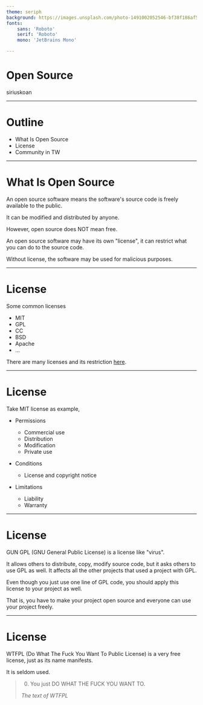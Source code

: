 ```yaml
---
theme: seriph
background: https://images.unsplash.com/photo-1491002052546-bf38f186af56?ixlib=rb-1.2.1&ixid=MnwxMjA3fDB8MHxwaG90by1wYWdlfHx8fGVufDB8fHx8&auto=format&fit=crop&w=1208&q=80
fonts:
    sans: 'Roboto'
    serif: 'Roboto'
    mono: 'JetBrains Mono'

---
```


# Open Source

siriuskoan

---

# Outline

- What Is Open Source
- License
- Community in TW

---

# What Is Open Source

An open source software means the software's source code is freely available to the public.

It can be modified and distributed by anyone.

However, open source does NOT mean free.

An open source software may have its own "license", it can restrict what you can do to the source code.

Without license, the software may be used for malicious purposes.

---

# License

Some common licenses
- MIT
- GPL
- CC
- BSD
- Apache
- ...

There are many licenses and its restriction [here](https://choosealicense.com/licenses/).

---

# License

Take MIT license as example,

- Permissions
  - Commercial use
  - Distribution
  - Modification
  - Private use

- Conditions
  - License and copyright notice

- Limitations
  - Liability
  - Warranty


<!--

The condition means copyright information should be shown

limitation liability: no responsiblilty
limitation warranty: no warranty

-->

---

# License

GUN GPL (GNU General Public License) is a license like "virus". 

It allows others to distribute, copy, modify source code, but it asks others to use GPL as well. It affects all the other projects that used a project with GPL.

Even though you just use one line of GPL code, you should apply this license to your project as well.

That is, you have to make your project open source and everyone can use your project freely.


<!--

But GPL has many versions

-->

---

# License

WTFPL (Do What The Fuck You Want To Public License) is a very free license, just as its name manifests.

It is seldom used.

> 0. You just DO WHAT THE FUCK YOU WANT TO.
>
> *The text of WTFPL*

<!--

After strict GPL, let's see the opposite

-->


